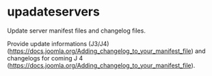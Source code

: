 # upadateservers
Update server manifest files and changelog files.

Provide update informations (J3/J4) (https://docs.joomla.org/Adding_changelog_to_your_manifest_file)
and changelogs for coming J 4 (https://docs.joomla.org/Adding_changelog_to_your_manifest_file).
